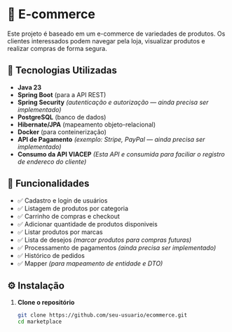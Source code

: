 # 🛒 E-commerce  

Este projeto é baseado em um e-commerce de variedades de produtos. Os clientes interessados podem navegar pela loja, visualizar produtos e realizar compras de forma segura.  

## 🚀 Tecnologias Utilizadas  

- **Java 23**  
- **Spring Boot** (para a API REST)  
- **Spring Security** *(autenticação e autorização — ainda precisa ser implementado)* 
- **PostgreSQL** (banco de dados)  
- **Hibernate/JPA** (mapeamento objeto-relacional)  
- **Docker** (para conteinerização)  
- **API de Pagamento** *(exemplo: Stripe, PayPal — ainda precisa ser implementado)*
- **Consumo da API VIACEP** *(Esta API e consumida para faciliar o registro de endereco do cliente)*

## 📌 Funcionalidades  

- ✅ Cadastro e login de usuários  
- ✅ Listagem de produtos por categoria  
- ✅ Carrinho de compras e checkout  
- ✅ Adicionar quantidade de produtos disponiveis
- ✅ Listar produtos por marcas
- ✅ Lista de desejos *(marcar produtos para compras futuras)*
- ✅ Processamento de pagamentos *(ainda precisa ser implementado)*  
- ✅ Histórico de pedidos  
- ✅ Mapper *(para mapeamento de entidade e DTO)*  


## ⚙️ Instalação  

1. **Clone o repositório**  
   ```sh
   git clone https://github.com/seu-usuario/ecommerce.git
   cd marketplace
